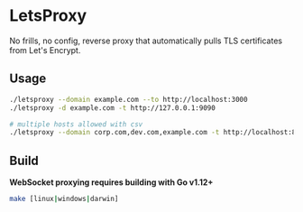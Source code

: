# LetsProxy

No frills, no config, reverse proxy that automatically pulls TLS certificates from Let's Encrypt.

## Usage

```sh
./letsproxy --domain example.com --to http://localhost:3000
./letsproxy -d example.com -t http://127.0.0.1:9090

# multiple hosts allowed with csv
./letsproxy --domain corp.com,dev.com,example.com -t http://localhost:8080
```

## Build

**WebSocket proxying requires building with Go v1.12+**

```sh
make [linux|windows|darwin]
```
